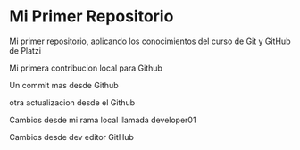 # Mi Primer Repositorio
Mi primer repositorio, aplicando los conocimientos del curso de Git y GitHub de Platzi

Mi primera contribucion local para Github

Un commit mas desde Github

otra actualizacion desde el Github

Cambios desde mi rama local llamada developer01

Cambios desde dev editor GitHub